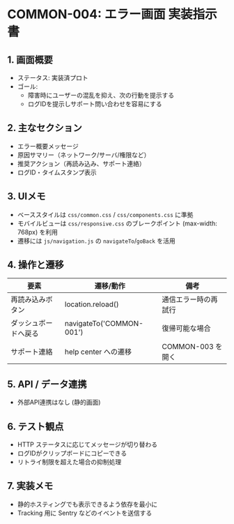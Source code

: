 # COMMON-004: エラー画面 実装指示書

## 1. 画面概要
- ステータス: 実装済プロト
- ゴール:
  - 障害時にユーザーの混乱を抑え、次の行動を提示する
  - ログIDを提示しサポート問い合わせを容易にする

## 2. 主なセクション
- エラー概要メッセージ
- 原因サマリー（ネットワーク/サーバ/権限など）
- 推奨アクション（再読み込み、サポート連絡）
- ログID・タイムスタンプ表示

## 3. UIメモ
- ベーススタイルは `css/common.css` / `css/components.css` に準拠
- モバイルビューは `css/responsive.css` のブレークポイント (max-width: 768px) を利用
- 遷移には `js/navigation.js` の `navigateTo`/`goBack` を活用

## 4. 操作と遷移
| 要素 | 遷移/動作 | 備考 |
|------|-----------|------|
| 再読み込みボタン | location.reload() | 通信エラー時の再試行 |
| ダッシュボードへ戻る | navigateTo('COMMON-001') | 復帰可能な場合 |
| サポート連絡 | help center への遷移 | COMMON-003 を開く |

## 5. API / データ連携
- 外部API連携はなし (静的画面)

## 6. テスト観点
- HTTP ステータスに応じてメッセージが切り替わる
- ログIDがクリップボードにコピーできる
- リトライ制限を超えた場合の抑制処理

## 7. 実装メモ
- 静的ホスティングでも表示できるよう依存を最小に
- Tracking 用に Sentry などのイベントを送信する

